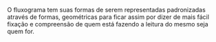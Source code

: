 O fluxograma tem suas formas de serem representadas padronizadas através de formas,
geométricas para ficar assim por dizer de mais fácil fixação e compreensão de quem está fazendo a leitura do mesmo seja quem for.
